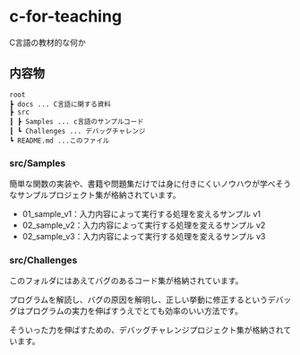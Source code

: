 # c-for-teaching
C言語の教材的な何か



## 内容物

```
root
┣ docs ... C言語に関する資料
┣ src
┃ ┣ Samples ... c言語のサンプルコード
┃ ┗ Challenges ... デバッグチャレンジ
┗ README.md ...このファイル
```



### src/Samples

簡単な関数の実装や、書籍や問題集だけでは身に付きにくいノウハウが学べそうなサンプルプロジェクト集が格納されています。



- 01_sample_v1：入力内容によって実行する処理を変えるサンプル v1
- 02_sample_v2：入力内容によって実行する処理を変えるサンプル v2
- 02_sample_v3：入力内容によって実行する処理を変えるサンプル v3

### src/Challenges

このフォルダにはあえてバグのあるコード集が格納されています。

プログラムを解読し、バグの原因を解明し、正しい挙動に修正するというデバッグはプログラムの実力を伸ばすうえでとても効率のいい方法です。

そういった力を伸ばすための、デバッグチャレンジプロジェクト集が格納されています。

